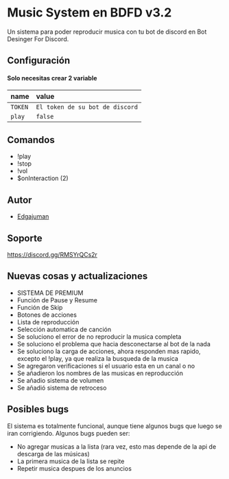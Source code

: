 
# Music System en BDFD v3.2

Un sistema para poder reproducir musica con tu bot de discord en Bot Desinger For Discord.


## Configuración

#### Solo necesitas crear 2 variable


| name | value     |
| :-------- | :------- |
| `TOKEN` | `El token de su bot de discord` | 
| `play` | `false` |

## Comandos
- !play
- !stop
- !vol
- $onInteraction (2)


## Autor

- [Edgajuman](https://github.com/edgajuman)


## Soporte

https://discord.gg/RMSYrQCs2r

## Nuevas cosas y actualizaciones
- SISTEMA DE PREMIUM
- Función de Pause y Resume
- Función de Skip
- Botones de acciones
- Lista de reproducción
- Selección automatica de canción
- Se soluciono el error de no reproducir la musica completa
- Se soluciono el problema que hacia desconectarse al bot de la nada
- Se soluciono la carga de acciones, ahora responden mas rapido, excepto el !play, ya que realiza la busqueda de la musica
- Se agregaron verificaciones si el usuario esta en un canal o no
- Se añadieron los nombres de las musicas en reproducción
- Se añadio sistema de volumen
- Se añadió sistema de retroceso 

## Posibles bugs
El sistema es totalmente funcional, aunque tiene algunos bugs que luego se iran corrigiendo.
Algunos bugs pueden ser:
- No agregar musicas a la lista (rara vez, esto mas depende de la api de descarga de las músicas)
- La primera musica de la lista se repite
- Repetir musica despues de los anuncios
